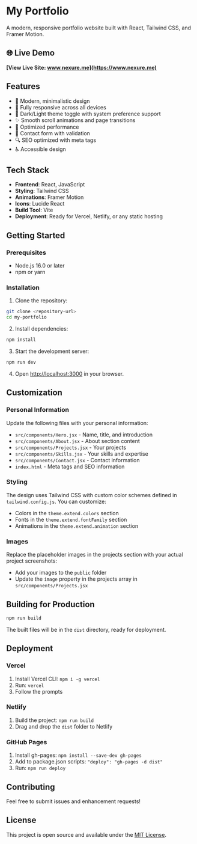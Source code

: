 # My Portfolio

A modern, responsive portfolio website built with React, Tailwind CSS, and Framer Motion.

## 🌐 Live Demo

**[View Live Site: www.nexure.me](https://www.nexure.me)**

## Features

- 🎨 Modern, minimalistic design
- 📱 Fully responsive across all devices
- 🌙 Dark/Light theme toggle with system preference support
- ✨ Smooth scroll animations and page transitions
- 🚀 Optimized performance
- 📧 Contact form with validation
- 🔍 SEO optimized with meta tags
- ♿ Accessible design

## Tech Stack

- **Frontend**: React, JavaScript
- **Styling**: Tailwind CSS
- **Animations**: Framer Motion
- **Icons**: Lucide React
- **Build Tool**: Vite
- **Deployment**: Ready for Vercel, Netlify, or any static hosting

## Getting Started

### Prerequisites

- Node.js 16.0 or later
- npm or yarn

### Installation

1. Clone the repository:
```bash
git clone <repository-url>
cd my-portfolio
```

2. Install dependencies:
```bash
npm install
```

3. Start the development server:
```bash
npm run dev
```

4. Open [http://localhost:3000](http://localhost:3000) in your browser.

## Customization

### Personal Information

Update the following files with your personal information:

- `src/components/Hero.jsx` - Name, title, and introduction
- `src/components/About.jsx` - About section content
- `src/components/Projects.jsx` - Your projects
- `src/components/Skills.jsx` - Your skills and expertise
- `src/components/Contact.jsx` - Contact information
- `index.html` - Meta tags and SEO information

### Styling

The design uses Tailwind CSS with custom color schemes defined in `tailwind.config.js`. You can customize:

- Colors in the `theme.extend.colors` section
- Fonts in the `theme.extend.fontFamily` section
- Animations in the `theme.extend.animation` section

### Images

Replace the placeholder images in the projects section with your actual project screenshots:

- Add your images to the `public` folder
- Update the `image` property in the projects array in `src/components/Projects.jsx`

## Building for Production

```bash
npm run build
```

The built files will be in the `dist` directory, ready for deployment.

## Deployment

### Vercel

1. Install Vercel CLI: `npm i -g vercel`
2. Run: `vercel`
3. Follow the prompts

### Netlify

1. Build the project: `npm run build`
2. Drag and drop the `dist` folder to Netlify

### GitHub Pages

1. Install gh-pages: `npm install --save-dev gh-pages`
2. Add to package.json scripts: `"deploy": "gh-pages -d dist"`
3. Run: `npm run deploy`

## Contributing

Feel free to submit issues and enhancement requests!

## License

This project is open source and available under the [MIT License](LICENSE).
